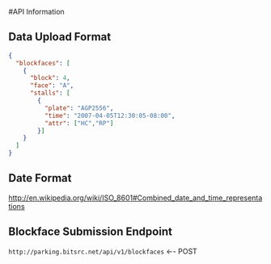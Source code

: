 #API Information

## Data Upload Format

```json
{
  "blockfaces": [
    {
      "block": 4,
      "face": "A",
      "stalls": [
        {
          "plate": "AGP2556",
          "time": "2007-04-05T12:30:05-08:00",
          "attr": ["HC","RP"]
        }]
    }
  ]
}
```

## Date Format

http://en.wikipedia.org/wiki/ISO_8601#Combined_date_and_time_representations


## Blockface Submission Endpoint

`http://parking.bitsrc.net/api/v1/blockfaces`    ←- POST

